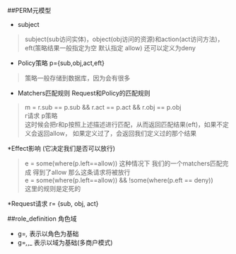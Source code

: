 ##PERM元模型
* subject  
> subject(sub访问实体)，object(obj访问的资源)和action(act访问方法)，  
> eft(策略结果一般指定为空 默认指定 allow) 还可以定义为deny

* Policy策略 p={sub,obj,act,eft}
> 策略一般存储到数据库，因为会有很多

* Matchers匹配规则 Request和Policy的匹配规则
> m = r.sub == p.sub && r.act == p.act && r.obj == p.obj   
> r请求 p策略  
> 这时候会把r和p按照上述描述进行匹配，从而返回匹配结果(eft)，如果不定义会返回allow， 如果定义过了，会返回我们定义过的那个结果

*Effect影响 (它决定我们是否可以放行)
> e = some(where(p.left==allow)) 这种情况下 我们的一个matchers匹配完成 得到了allow 那么这条请求将被放行  
> e = some(where(p.left==allow)) && !some(where(p.eft == deny))  
> 这里的规则是定死的

*Request请求 r= {sub, obj, act}

##role_definition 角色域
* g=_,_ 表示以角色为基础
* g=_,_,_ 表示以域为基础(多商户模式)